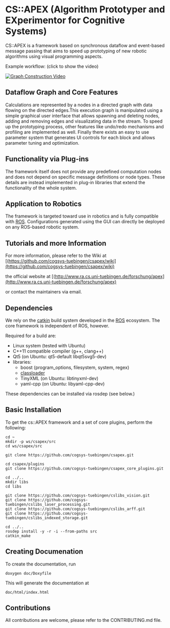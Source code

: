 # CS::APEX (Algorithm Prototyper and EXperimentor for Cognitive Systems)

CS::APEX is a framework based on synchronous dataflow and event-based message passing that
aims to speed up prototyping of new robotic algorithms using visual programming aspects.

Example workflow: (click to show the video)

[![Graph Construction Video](http://img.youtube.com/vi/sNkHnQhNXuU/0.jpg)](http://www.youtube.com/watch?v=sNkHnQhNXuU)

## Dataflow Graph and Core Features

Calculations are represented by a nodes in a directed graph with data flowing on
the directed edges.This execution graph is manipulated using a simple graphical user
interface that allows spawning and deleting nodes, adding and removing edges and
visualizating data in the stream. To speed up the prototyping process,
other features like undo/redo mechanisms and profiling are implemented as well.
Finally there exists an easy to use parameter system that generates UI controls
for each block and allows parameter tuning and optimization.

## Functionality via Plug-ins

The framework itself does not provide any predefined computation nodes and does
not depend on specific message definitions or node types.
These details are instead implemented in plug-in libraries that extend
the functionality of the whole system.

## Application to Robotics

The framework is targeted toward use in robotics and is fully compatible with
[ROS](http://wiki.ros.org/). Configurations generated using the GUI can
directly be deployed on any ROS-based robotic system.

## Tutorials and more Information

For more information, please refer to the Wiki at
    [(https://github.com/cogsys-tuebingen/csapex/wiki](https://github.com/cogsys-tuebingen/csapex/wiki)

the official website at
    [(http://www.ra.cs.uni-tuebingen.de/forschung/apex](http://www.ra.cs.uni-tuebingen.de/forschung/apex)

or contact the maintainers via email.

## Dependencies

We rely on the [catkin](http://wiki.ros.org/catkin) build system
developed in the [ROS](http://wiki.ros.org/) ecosystem. The core framework
is independent of ROS, however.

Required for a build are:

- Linux system (tested with Ubuntu)
- C++11 compatible compiler (g++, clang++)
- Qt5 (on Ubuntu: qt5-default libqt5svg5-dev)
- libraries:
  - boost (program_options, filesystem, system, regex)
  - [classloader](https://github.com/ros/class_loader)
  - TinyXML (on Ubuntu: libtinyxml-dev)
  - yaml-cpp (on Ubuntu: libyaml-cpp-dev)

These dependencies can be installed via rosdep (see below.)

## Basic Installation

To get the cs::APEX framework and a set of core plugins, perform the following:

    cd ~
    mkdir -p ws/csapex/src
    cd ws/csapex/src

    git clone https://github.com/cogsys-tuebingen/csapex.git

    cd csapex/plugins
    git clone https://github.com/cogsys-tuebingen/csapex_core_plugins.git

    cd ../..
    mkdir libs
    cd libs

    git clone https://github.com/cogsys-tuebingen/cslibs_vision.git
    git clone https://github.com/cogsys-tuebingen/cslibs_laser_processing.git
    git clone https://github.com/cogsys-tuebingen/cslibs_arff.git
    git clone https://github.com/cogsys-tuebingen/cslibs_indexed_storage.git

    cd ../..
    rosdep install -y -r -i --from-paths src
    catkin_make

## Creating Documenation

To create the documentation, run

    doxygen doc/Doxyfile

This will generate the documentation at

    doc/html/index.html

## Contributions

All contributions are welcome, please refer to the CONTRIBUTING.md file.
